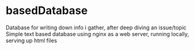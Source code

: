 # basedDatabase
Database for writing down info i gather, after deep diving an issue/topic <br>
Simple text based database using nginx as a web server, running locally, serving up html files
